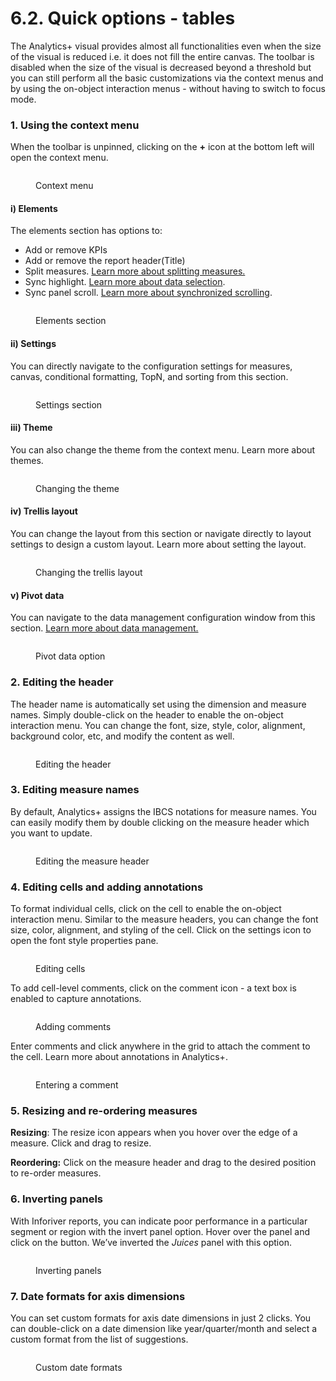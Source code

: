 # 6.2. Quick options - tables

The Analytics+ visual provides almost all functionalities even when the size of the visual is reduced i.e. it does not fill the entire canvas. The toolbar is disabled when the size of the visual is decreased beyond a threshold but you can still perform all the basic customizations via the context menus and by using the on-object interaction menus - without having to switch to focus mode.&#x20;

### 1. Using the context menu

When the toolbar is unpinned, clicking on the **+** icon at the bottom left will open the context menu.

<figure><img src="../../.gitbook/assets/image (1042).png" alt=""><figcaption><p>Context menu</p></figcaption></figure>

#### i) Elements

The elements section has options to:

* Add or remove KPIs
* Add or remove the report header(Title)
* Split measures. [Learn more about splitting measures.](../9.-splitting-and-grouping-measures/)
* Sync highlight. [Learn more about data selection](../14.-data-selection.md).
* Sync panel scroll. [Learn more about synchronized scrolling](broken-reference).

<figure><img src="../../.gitbook/assets/image (934).png" alt=""><figcaption><p>Elements section</p></figcaption></figure>

#### ii) Settings

You can directly navigate to the configuration settings for measures, canvas, conditional formatting, TopN, and sorting from this section.

<figure><img src="../../.gitbook/assets/image (933).png" alt=""><figcaption><p>Settings section</p></figcaption></figure>

#### iii) Theme

You can also change the theme from the context menu. Learn more about themes.

<figure><img src="../../.gitbook/assets/Themegif.gif" alt=""><figcaption><p>Changing the theme</p></figcaption></figure>

#### iv) Trellis layout

You can change the layout from this section or navigate directly to layout settings to design a custom layout. Learn more about setting the layout.

<figure><img src="../../.gitbook/assets/image (935).png" alt=""><figcaption><p>Changing the trellis layout</p></figcaption></figure>

#### v) Pivot data

You can navigate to the data management configuration window from this section. [Learn more about data management.](../2.-data-management/)

<figure><img src="../../.gitbook/assets/image (937).png" alt=""><figcaption><p>Pivot data option</p></figcaption></figure>

### 2. Editing the header

The header name is automatically set using the dimension and measure names. Simply double-click on the header to enable the on-object interaction menu. You can change the font, size, style, color, alignment, background color, etc, and modify the content as well.

<figure><img src="../../.gitbook/assets/Untitled Project (96).gif" alt=""><figcaption><p>Editing the header</p></figcaption></figure>

### 3. Editing measure names

By default, Analytics+ assigns the IBCS notations for measure names. You can easily modify them by double clicking on the measure header which you want to update.&#x20;

<figure><img src="../../.gitbook/assets/EditMeasureHeader.gif" alt=""><figcaption><p>Editing the measure header</p></figcaption></figure>

### 4. Editing cells and adding annotations

To format individual cells, click on the cell to enable the on-object interaction menu. Similar to the measure headers, you can change the font size, color, alignment, and styling of the cell. Click on the settings icon to open the font style properties pane.

<figure><img src="../../.gitbook/assets/image (938).png" alt=""><figcaption><p>Editing cells</p></figcaption></figure>

To add cell-level comments, click on the comment icon - a text box is enabled to capture annotations. &#x20;

<figure><img src="../../.gitbook/assets/image (939).png" alt=""><figcaption><p>Adding comments</p></figcaption></figure>

Enter comments and click anywhere in the grid to attach the comment to the cell. Learn more about annotations in Analytics+.

<figure><img src="../../.gitbook/assets/image (940).png" alt=""><figcaption><p>Entering a comment</p></figcaption></figure>

### 5. Resizing and re-ordering measures

**Resizing**: The resize icon appears when you hover over the edge of a measure. Click and drag to resize.

**Reordering:** Click on the measure header and drag to the desired position to re-order measures.

### 6. Inverting panels

With Inforiver reports, you can indicate poor performance in a particular segment or region with the invert panel option. Hover over the panel and click on the <img src="../../.gitbook/assets/image (507).png" alt="" data-size="line">button. We’ve inverted the _Juices_ panel with this option.

<figure><img src="../../.gitbook/assets/image (508).png" alt=""><figcaption><p>Inverting panels</p></figcaption></figure>

### 7. Date formats for axis dimensions

You can set custom formats for axis date dimensions in just 2 clicks. You can double-click on a date dimension like year/quarter/month and select a custom format from the list of suggestions.

<figure><img src="../../.gitbook/assets/Untitled Project (116).gif" alt=""><figcaption><p>Custom date formats</p></figcaption></figure>
